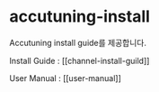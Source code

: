 # accutuning-install
Accutuning install guide를 제공합니다. 

Install Guide : [[channel-install-guild]]

User Manual : [[user-manual]]
